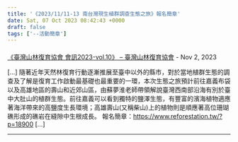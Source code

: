 ```yaml
---
title: '《2023/11/11-13 南台灣現生植群調查生態之旅》報名簡章'
date: Sat, 07 Oct 2023 08:42:43 +0000
draft: false
tags: ['--活動簡章']
---
```



#### 
[《臺灣山林復育協會 會訊2023-vol.10》 &#8211; 臺灣山林復育協會](https://www.reforestation.tw/?p=18915 "") - <time datetime="2023-11-21 14:10:12">Nov 2, 2023</time>

\[…\] 隨著近年天然林復育行動逐漸推展至臺中以外的縣市，對於當地植群生態的調查及了解是復育工作啟動最基礎也最重要的一環，本次生態之旅預計前往嘉義布袋以及高雄地區的壽山和近郊山區，由蘇夢淮老師帶領解說臺灣西南部沿海有別於臺中大肚山的植群生態。前往嘉義可以看到獨特的鹽澤生態，有豐富的濱海植物適應著海洋帶來的高鹽度生長環境；高雄壽山(又稱柴山)上的植物則是順應著高位珊瑚礁形成的礁岩在縫隙中生根成長。 報名簡章：https://www.reforestation.tw/?p=18900 \[…\]
<hr />
